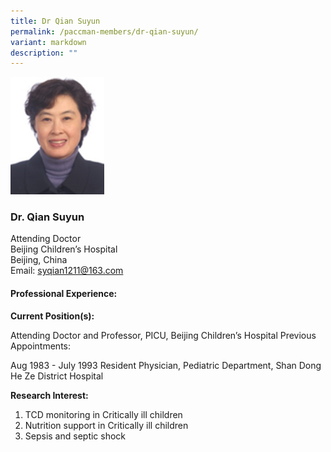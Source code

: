 ```yaml
---
title: Dr Qian Suyun
permalink: /paccman-members/dr-qian-suyun/
variant: markdown
description: ""
---
```

<img src="/images/PACCMAN%20Pediatric%20Acute/Members/Dr_Qian_Suyun.jpg" style="width:150px">

### Dr. Qian Suyun

Attending Doctor <br>
Beijing Children’s Hospital <br>
Beijing, China <br>
Email: [syqian1211@163.com](mailto:syqian1211@163.com)

#### Professional Experience:

**Current Position(s):**

Attending Doctor and Professor, PICU, Beijing Children’s Hospital
Previous Appointments:

Aug 1983 - July 1993	Resident Physician, Pediatric Department, Shan Dong He Ze District Hospital

**Research Interest:**

1. TCD monitoring in Critically ill children
2. Nutrition support in Critically ill children
3. Sepsis and septic shock
